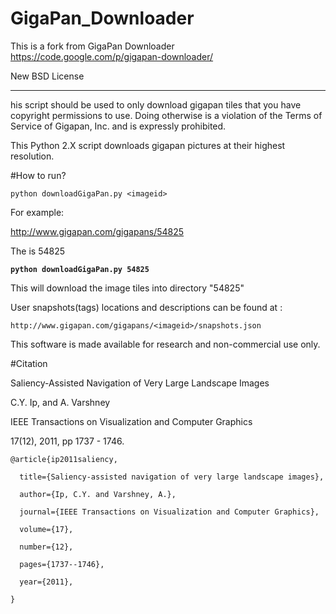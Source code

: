 GigaPan_Downloader
==================
This is a fork from GigaPan Downloader
https://code.google.com/p/gigapan-downloader/

New BSD License

- - -

his script should be used to only download gigapan tiles that you have copyright permissions to use. Doing otherwise is a violation of the Terms of Service of Gigapan, Inc. and is expressly prohibited.

This Python 2.X script downloads gigapan pictures at their highest resolution.


#How to run?

`python downloadGigaPan.py <imageid>`

For example:

http://www.gigapan.com/gigapans/54825

The <imageid> is 54825

**`python downloadGigaPan.py 54825`**

This will download the image tiles into directory "54825"

User snapshots(tags) locations and descriptions can be found at :

`http://www.gigapan.com/gigapans/<imageid>/snapshots.json`

This software is made available for research and non-commercial use only.


#Citation

Saliency-Assisted Navigation of Very Large Landscape Images

C.Y. Ip, and A. Varshney

IEEE Transactions on Visualization and Computer Graphics 

17(12), 2011, pp 1737 - 1746.


    @article{ip2011saliency,

      title={Saliency-assisted navigation of very large landscape images},

      author={Ip, C.Y. and Varshney, A.},

      journal={IEEE Transactions on Visualization and Computer Graphics},

      volume={17},

      number={12},

      pages={1737--1746},

      year={2011},

    }

